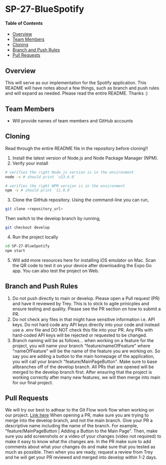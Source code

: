 # SP-27-BlueSpotify

#### Table of Contents
- [Overview](#overview)
- [Team Members](#team-members)
- [Cloning](#cloning)
- [Branch and Push Rules](#branch-and-push-rules)
- [Pull Requests](#pull-requests)

## Overview
This will serve as our implementation for the Spotify application. This README will have notes about a few things, such as branch and push rules and will expand as needed. Please read the entire README. Thanks :)

## Team Members
- Will provide names of team members and GitHub accounts

## Cloning
Read through the entire README file in the repository before cloning!!
1. Install the latest version of Node.js and Node Package Manager (NPM).
2. Verify your install
```bash
# verifies the right Node.js version is in the environment
node -v # should print `v23.6.0`

# verifies the right NPM version is in the environment
npm -v # should print `11.0.0`

```
3. Clone the GitHub repository. Using the command-line you can run,
```bash
git clone <repository_url>
```
Then switch to the develop branch by running, 
```bash
git checkout develop 
```

4. Run the project locally
```bash
cd SP-27-BlueSpotify
npm start
```

5. Will add more resources here for installing iOS emulator on Mac. Scan the QR code to test it on your device after downloading the Expo Go app. You can also test the project on Web. 

## Branch and Push Rules 
1. Do not push directly to main or develop. Please open a Pull request (PR) and have it reviewed by Trey. This is to stick to agile prinicples and ensure testing and quality. Please see the PR section on how to submit a PR.
2. Do not check any files in that might have sensitive information i.e. API keys. Do not hard code any API keys directly into your code and instead use a .env file and DO NOT check this file into your PR. Any PRs with hard-coded API keys will be rejected or requested to be changed. 
3. Branch naming will be as follows... when working on a feature for the project, you will name your branch "feature/nameOfFeature" where "nameOfFeature" will be the name of the feature you are working on. So say you are adding a button to the main homepage of the application, you will call your branch "feature/MainPageButton". Make sure to base allbranches off of the develop branch. All PRs that are opened will be merged to the develop branch first. After ensuring that the project is working correctly after many new features, we will then merge into main for our final project. 


## Pull Requests
We will try our best to adhear to the Git Flow work flow when working on our project. [Link here](https://www.gitkraken.com/learn/git/git-flow) When opening a PR, make sure you are trying to merge into the develop branch, and not the main branch. Give your PR a descriptive name including the name of the branch. For example, "feature/MainPageButton | Adding a Button to the Main Page". Then, make sure you add screenshots or a video of your changes (video not required) to make it easy to know what the changes are. In the PR make sure to add comments about what your changes do and make sure that you tested as much as possible. Then when you are ready, request a review from Trey and he will get your PR reviewed and merged into develop within 1-2 days. 
